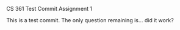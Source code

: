 CS 361 Test Commit
Assignment 1

This is a test commit. The only question remaining is... did it work?